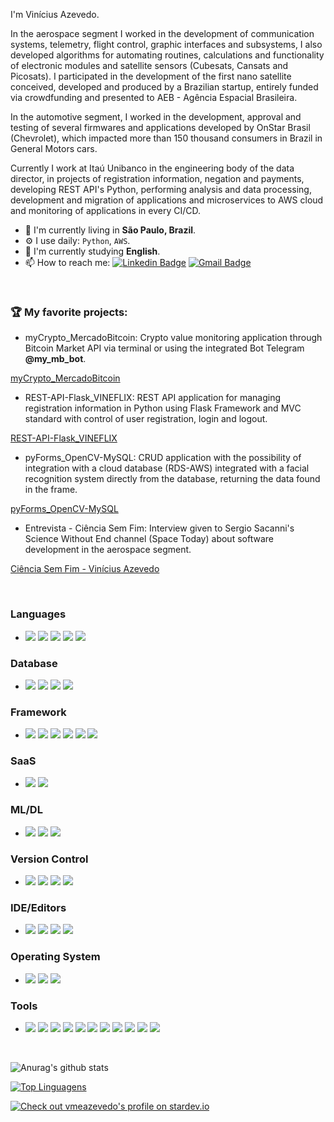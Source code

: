I'm Vinícius Azevedo.

In the aerospace segment I worked in the development of communication systems, telemetry, flight control, graphic interfaces and subsystems, I also developed algorithms for automating routines, calculations and functionality of electronic modules and satellite sensors (Cubesats, Cansats and Picosats). I participated in the development of the first nano satellite conceived, developed and produced by a Brazilian startup, entirely funded via crowdfunding and presented to AEB - Agência Espacial Brasileira.

In the automotive segment, I worked in the development, approval and testing of several firmwares and applications developed by OnStar Brasil (Chevrolet), which impacted more than 150 thousand consumers in Brazil in General Motors cars.

Currently I work at Itaú Unibanco in the engineering body of the data director, in projects of registration information, negation and payments, developing REST API's Python, performing analysis and data processing, development and migration of applications and microservices to AWS cloud and monitoring of applications in every CI/CD.

- 📍  I'm currently living in **São Paulo, Brazil**.
- ⚙️ I use daily: `Python`, `AWS`.
- 🌱 I'm currently studying **English**.
- 📫 How to reach me:
[![Linkedin Badge](https://img.shields.io/badge/-LinkedIn-blue?style=flat-square&logo=Linkedin&logoColor=white&link=https://www.linkedin.com/in/vin%C3%ADcius-azevedo-45180ab2/)](https://www.linkedin.com/in/vin%C3%ADcius-azevedo-45180ab2/)
[![Gmail Badge](https://img.shields.io/badge/-Gmail-c14438?style=flat-square&logo=Gmail&logoColor=white&link=mailto:vmeazevedo@gmail.com)](mailto:vmeazevedo@gmail.com)

<br/>

### :trophy: My favorite projects:
- myCrypto_MercadoBitcoin: 
Crypto value monitoring application through Bitcoin Market API via terminal or using the integrated Bot Telegram **@my_mb_bot**.

[myCrypto_MercadoBitcoin](https://github.com/vmeazevedo/myCrypto_MercadoBitcoin)

- REST-API-Flask_VINEFLIX: 
REST API application for managing registration information in Python using Flask Framework and MVC standard with control of user registration, login and logout.

[REST-API-Flask_VINEFLIX](https://github.com/vmeazevedo/REST-API-Flask_VINEFLIX)


- pyForms_OpenCV-MySQL:
CRUD application with the possibility of integration with a cloud database (RDS-AWS) integrated with a facial recognition system directly from the database, returning the data found in the frame.

[pyForms_OpenCV-MySQL](https://github.com/vmeazevedo/pyForms_OpenCV-MySQL)


- Entrevista - Ciência Sem Fim: 
Interview given to Sergio Sacanni's Science Without End channel (Space Today) about software development in the aerospace segment.

[Ciência Sem Fim - Vinícius Azevedo](https://www.youtube.com/watch?v=IScvQU9N1zk&ab_channel=Ci%C3%AAnciaSemFim)

<br>

### Languages
-   <img src="https://img.shields.io/badge/c-%2300599C.svg?style=for-the-badge&logo=c&logoColor=white">
    <img src="https://img.shields.io/badge/java-%23ED8B00.svg?style=for-the-badge&logo=java&logoColor=white">
    <img src="https://img.shields.io/badge/markdown-%23000000.svg?style=for-the-badge&logo=markdown&logoColor=white">
    <img src="https://img.shields.io/badge/python-3670A0?style=for-the-badge&logo=python&logoColor=ffdd54">
    <img src="https://img.shields.io/badge/shell_script-%23121011.svg?style=for-the-badge&logo=gnu-bash&logoColor=white">

### Database
-   <img src="https://img.shields.io/badge/MariaDB-003545?style=for-the-badge&logo=mariadb&logoColor=white">
    <img src="https://img.shields.io/badge/Microsoft%20SQL%20Sever-CC2927?style=for-the-badge&logo=microsoft%20sql%20server&logoColor=white">
    <img src="https://img.shields.io/badge/mysql-%2300f.svg?style=for-the-badge&logo=mysql&logoColor=white">
    <img src="https://img.shields.io/badge/sqlite-%2307405e.svg?style=for-the-badge&logo=sqlite&logoColor=white">

### Framework
-   <img src="https://img.shields.io/badge/Apache%20Kafka-000?style=for-the-badge&logo=apachekafka">
    <img src="https://img.shields.io/badge/bootstrap-%23563D7C.svg?style=for-the-badge&logo=bootstrap&logoColor=white">
    <img src="https://img.shields.io/badge/FastAPI-005571?style=for-the-badge&logo=fastapi">
    <img src="https://img.shields.io/badge/flask-%23000.svg?style=for-the-badge&logo=flask&logoColor=white">
    <img src="https://img.shields.io/badge/Insomnia-black?style=for-the-badge&logo=insomnia&logoColor=5849BE">
    <img src="https://img.shields.io/badge/opencv-%23white.svg?style=for-the-badge&logo=opencv&logoColor=white">

### SaaS
-   <img src="https://img.shields.io/badge/AWS-%23FF9900.svg?style=for-the-badge&logo=amazon-aws&logoColor=white">
    <img src="https://img.shields.io/badge/heroku-%23430098.svg?style=for-the-badge&logo=heroku&logoColor=white">

### ML/DL
-   <img src="https://img.shields.io/badge/Matplotlib-%23ffffff.svg?style=for-the-badge&logo=Matplotlib&logoColor=black">
    <img src="https://img.shields.io/badge/numpy-%23013243.svg?style=for-the-badge&logo=numpy&logoColor=white">
    <img src="https://img.shields.io/badge/pandas-%23150458.svg?style=for-the-badge&logo=pandas&logoColor=white">

### Version Control
-   <img src="https://img.shields.io/badge/git-%23F05033.svg?style=for-the-badge&logo=git&logoColor=white">
    <img src="https://img.shields.io/badge/github-%23121011.svg?style=for-the-badge&logo=github&logoColor=white">
    <img src="https://img.shields.io/badge/gitlab-%23181717.svg?style=for-the-badge&logo=gitlab&logoColor=white">
    <img src="https://img.shields.io/badge/gitlab%20ci-%23181717.svg?style=for-the-badge&logo=gitlab&logoColor=white">

### IDE/Editors
-   <img src="https://img.shields.io/badge/Notepad++-90E59A.svg?style=for-the-badge&logo=notepad%2b%2b&logoColor=black">
    <img src="https://img.shields.io/badge/pycharm-143?style=for-the-badge&logo=pycharm&logoColor=black&color=black&labelColor=green">
    <img src="https://img.shields.io/badge/sublime_text-%23575757.svg?style=for-the-badge&logo=sublime-text&logoColor=important">
    <img src="https://img.shields.io/badge/Visual%20Studio%20Code-0078d7.svg?style=for-the-badge&logo=visual-studio-code&logoColor=white">

### Operating System
-   <img src="https://img.shields.io/badge/Linux-FCC624?style=for-the-badge&logo=linux&logoColor=black">
    <img src="https://img.shields.io/badge/Ubuntu-E95420?style=for-the-badge&logo=ubuntu&logoColor=white">
    <img src="https://img.shields.io/badge/Windows-0078D6?style=for-the-badge&logo=windows&logoColor=white">

### Tools
-   <img src="https://img.shields.io/badge/-Arduino-00979D?style=for-the-badge&logo=Arduino&logoColor=white">
    <img src="https://img.shields.io/badge/confluence-%23172BF4.svg?style=for-the-badge&logo=confluence&logoColor=white">
    <img src="https://img.shields.io/badge/docker-%230db7ed.svg?style=for-the-badge&logo=docker&logoColor=white">
    <img src="https://img.shields.io/badge/grafana-%23F46800.svg?style=for-the-badge&logo=grafana&logoColor=white">
    <img src="https://img.shields.io/badge/jira-%230A0FFF.svg?style=for-the-badge&logo=jira&logoColor=white">
    <img src="https://img.shields.io/badge/Postman-FF6C37?style=for-the-badge&logo=postman&logoColor=white">
    <img src="https://img.shields.io/badge/-RaspberryPi-C51A4A?style=for-the-badge&logo=Raspberry-Pi">
    <img src="https://img.shields.io/badge/splunk-%23000000.svg?style=for-the-badge&logo=splunk&logoColor=white">
    <img src="https://img.shields.io/badge/-Swagger-%23Clojure?style=for-the-badge&logo=swagger&logoColor=white">
    <img src="https://img.shields.io/badge/terraform-%235835CC.svg?style=for-the-badge&logo=terraform&logoColor=white">
    <img src="https://img.shields.io/badge/Trello-%23026AA7.svg?style=for-the-badge&logo=Trello&logoColor=white">

<br/>


![Anurag's github stats](https://github-readme-stats.vercel.app/api?username=vmeazevedo&show_icons=true&theme=dark&background=000000)

[![Top Linguagens](https://github-readme-stats.vercel.app/api/top-langs/?username=vmeazevedo&layout=compact&theme=dark&background=000000)](https://github.com/anuraghazra/github-readme-stats)

<a href="https://stardev.io/developers/vmeazevedo"><img alt="Check out vmeazevedo's profile on stardev.io" src="https://stardev.io/developers/vmeazevedo/badge/languages/country.svg" /></a>

